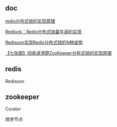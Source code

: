

## doc

[redis分布式锁的实现原理](https://mp.weixin.qq.com/s/y_Uw3P2Ll7wvk_j5Fdlusw)

[Redlock：Redis分布式锁最牛逼的实现](https://mp.weixin.qq.com/s/iaZcc7QGbGHkZkfLeYp1yg)

[Redisson实现Redis分布式锁的N种姿势](https://mp.weixin.qq.com/s/iaZcc7QGbGHkZkfLeYp1yg)

[【七张图】彻底讲清楚ZooKeeper分布式锁的实现原理](https://mp.weixin.qq.com/s/jn4LkPKlWJhfUwIKkp3KpQ)

## redis

Redisson

## zookeeper

Curator

顺序节点